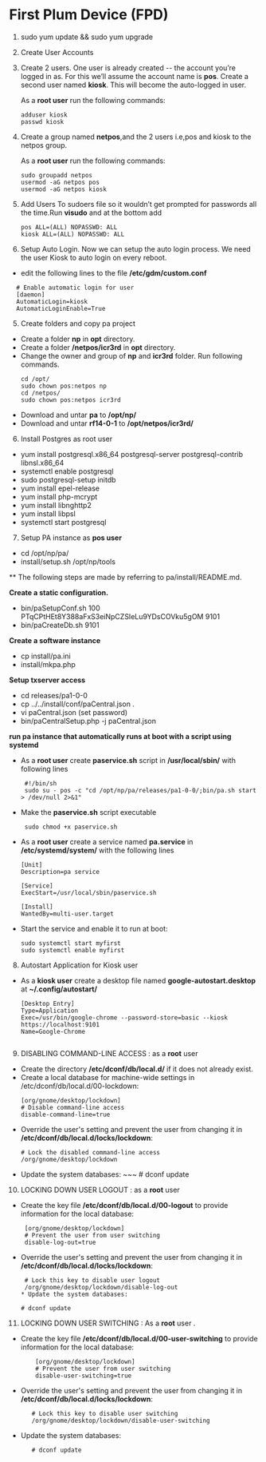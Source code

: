 # First Plum Device (FPD)

1. sudo yum update && sudo yum upgrade
2. Create User Accounts
  1. Create 2 users. One user is already created -- the account you’re logged in as. For this we’ll assume the account name        is __pos__. Create a second user named __kiosk__. This will become the auto-logged in user.<br>

      As a __root user__ run the following commands:
      ~~~
      adduser kiosk
      passwd kiosk
      ~~~  
  2. Create a group named __netpos__,and the 2 users i.e,pos and kiosk to the netpos group.<br>

      As a __root user__ run the following commands:
      ~~~
      sudo groupadd netpos
      usermod -aG netpos pos
      usermod -aG netpos kiosk
3. Add Users To sudoers file so it wouldn’t get prompted for passwords all the time.Run __visudo__ and at the bottom add
    ~~~
    pos ALL=(ALL) NOPASSWD: ALL
    kiosk ALL=(ALL) NOPASSWD: ALL
4. Setup Auto Login. Now we can setup the auto login process. We need the user Kiosk to auto login on every reboot. 
 * edit the following lines to the file __/etc/gdm/custom.conf__
  ~~~~~ 
    # Enable automatic login for user
    [daemon]
    AutomaticLogin=kiosk
    AutomaticLoginEnable=True
  ~~~~~ 
5. Create folders and copy pa project
 * Create a folder __np__ in __opt__ directory.
 * Create a folder __/netpos/icr3rd__ in __opt__ directory.
 * Change the owner and group of __np__ and __icr3rd__ folder. Run following commands. 
   ~~~
   cd /opt/
   sudo chown pos:netpos np
   cd /netpos/
   sudo chown pos:netpos icr3rd
 * Download and untar  __pa__ to __/opt/np/__
 * Download and untar  __rf14-0-1__ to __/opt/netpos/icr3rd/__
   
6. Install Postgres as root user
 * yum install postgresql.x86_64  postgresql-server postgresql-contrib  libnsl.x86_64
 * systemctl enable postgresql
 * sudo postgresql-setup initdb 
 * yum install epel-release
 * yum install php-mcrypt
 * yum install libnghttp2
 * yum install libpsl
 * systemctl start postgresql
7. Setup PA instance as __pos user__
 * cd /opt/np/pa/
 * install/setup.sh /opt/np/tools

 ** The following steps are made by referring to pa/install/README.md.<br>

 __Create a static configuration.__
   * bin/paSetupConf.sh 100 PTqCPtHEt8Y388aFxS3eiNpCZSIeLu9YDsCOVku5gOM 9101
   * bin/paCreateDb.sh 9101 <br>

 __Create a software instance__
   * cp install/pa.ini
   * install/mkpa.php <br>

 __Setup txserver access__
   * cd releases/pa1-0-0
   * cp ../../install/conf/paCentral.json .
   * vi paCentral.json                (set password)
   * bin/paCentralSetup.php -j paCentral.json <br>

 __run pa instance that automatically runs at boot with a script using systemd__
   * As a __root user__ create __paservice.sh__ script in __/usr/local/sbin/__ with following lines
      ~~~~
       #!/bin/sh
       sudo su - pos -c "cd /opt/np/pa/releases/pa1-0-0/;bin/pa.sh start > /dev/null 2>&1"
   * Make the __paservice.sh__ script executable
      ~~~~
       sudo chmod +x paservice.sh
   * As a __root user__ create a service named __pa.service__ in __/etc/systemd/system/__ with the following lines
      ~~~~
      [Unit]
      Description=pa service

      [Service]
      ExecStart=/usr/local/sbin/paservice.sh

      [Install]
      WantedBy=multi-user.target
   * Start the service and  enable it to run at boot:
      ~~~~~
      sudo systemctl start myfirst
      sudo systemctl enable myfirst        
8. Autostart Application for Kiosk user
  * As a __kiosk user__ create a desktop file named __google-autostart.desktop__ at __~/.config/autostart/__ 
    ~~~~~
    [Desktop Entry]
    Type=Application
    Exec=/usr/bin/google-chrome --password-store=basic --kiosk https://localhost:9101
    Name=Google-Chrome
        
9. DISABLING COMMAND-LINE ACCESS : as a __root__ user
 * Create the directory __/etc/dconf/db/local.d/__ if it does not already exist.
 * Create a local database for machine-wide settings in /etc/dconf/db/local.d/00-lockdown:
      ~~~~~~~~
      [org/gnome/desktop/lockdown]
      # Disable command-line access
      disable-command-line=true
 * Override the user's setting and prevent the user from changing it in __/etc/dconf/db/local.d/locks/lockdown__:
      ~~~~~~~
      # Lock the disabled command-line access
      /org/gnome/desktop/lockdown  
 * Update the system databases:
       ~~~
        # dconf update
10. LOCKING DOWN USER LOGOUT : as a __root__ user
  * Create the key file __/etc/dconf/db/local.d/00-logout__ to provide information for the local database:
       ~~~~
        [org/gnome/desktop/lockdown]
        # Prevent the user from user switching
        disable-log-out=true
  * Override the user's setting and prevent the user from changing it in __/etc/dconf/db/local.d/locks/lockdown__:
       ~~~~
        # Lock this key to disable user logout
        /org/gnome/desktop/lockdown/disable-log-out
     * Update the system databases:
       ~~~~
        # dconf update
11. LOCKING DOWN USER SWITCHING : As a __root__ user    .
  * Create the key file __/etc/dconf/db/local.d/00-user-switching__ to provide information for the local database:
    ~~~~
        [org/gnome/desktop/lockdown]
        # Prevent the user from user switching
        disable-user-switching=true
  * Override the user's setting and prevent the user from changing it in __/etc/dconf/db/local.d/locks/lockdown__:
     ~~~~
        # Lock this key to disable user switching
        /org/gnome/desktop/lockdown/disable-user-switching
  * Update the system databases:
     ~~~~
        # dconf update 
